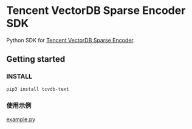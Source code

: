 # Tencent VectorDB Sparse Encoder SDK

Python SDK for [Tencent VectorDB Sparse Encoder](https://cloud.tencent.com/product/vdb).

## Getting started


### INSTALL

```sh
pip3 install tcvdb-text
```

### 使用示例
[example.py](example.py)